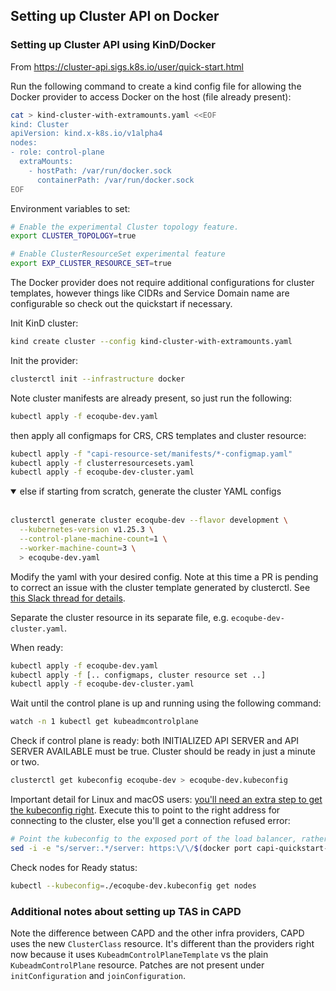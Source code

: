 ## Setting up Cluster API on Docker 

### Setting up Cluster API using KinD/Docker

From https://cluster-api.sigs.k8s.io/user/quick-start.html

Run the following command to create a kind config file for allowing the Docker provider to access Docker on the host
(file already present):

```bash
cat > kind-cluster-with-extramounts.yaml <<EOF
kind: Cluster
apiVersion: kind.x-k8s.io/v1alpha4
nodes:
- role: control-plane
  extraMounts:
    - hostPath: /var/run/docker.sock
      containerPath: /var/run/docker.sock
EOF
```

Environment variables to set:

```bash
# Enable the experimental Cluster topology feature.
export CLUSTER_TOPOLOGY=true

# Enable ClusterResourceSet experimental feature
export EXP_CLUSTER_RESOURCE_SET=true
```

The Docker provider does not require additional configurations for cluster templates, however things like CIDRs and 
Service Domain name are configurable so check out the quickstart if necessary.

Init KinD cluster:

```bash
kind create cluster --config kind-cluster-with-extramounts.yaml  
```

Init the provider:

```bash
clusterctl init --infrastructure docker
```

Note cluster manifests are already present, so just run the following:

```bash
kubectl apply -f ecoqube-dev.yaml
```

then apply all configmaps for CRS, CRS templates and cluster resource:

```bash
kubectl apply -f "capi-resource-set/manifests/*-configmap.yaml"
kubectl apply -f clusterresourcesets.yaml 
kubectl apply -f ecoqube-dev-cluster.yaml
```

<details open>
<summary>else if starting from scratch, generate the cluster YAML configs</summary>
<br>

```bash
clusterctl generate cluster ecoqube-dev --flavor development \
  --kubernetes-version v1.25.3 \
  --control-plane-machine-count=1 \
  --worker-machine-count=3 \
  > ecoqube-dev.yaml
```

Modify the yaml with your desired config. Note at this time a PR is pending to correct an issue with the cluster template
generated by clusterctl. See [this Slack thread for details](https://kubernetes.slack.com/archives/C8TSNPY4T/p1668525942617209).

Separate the cluster resource in its separate file, e.g. `ecoqube-dev-cluster.yaml`.

When ready:

```bash
kubectl apply -f ecoqube-dev.yaml
kubectl apply -f [.. configmaps, cluster resource set ..]
kubectl apply -f ecoqube-dev-cluster.yaml
```
</details>



Wait until the control plane is up and running using the following command:

```bash
watch -n 1 kubectl get kubeadmcontrolplane
```

Check if control plane is ready: both INITIALIZED API SERVER and API SERVER AVAILABLE must be true.
Cluster should be ready in just a minute or two.

```bash
clusterctl get kubeconfig ecoqube-dev > ecoqube-dev.kubeconfig
```

Important detail for Linux and macOS users: [you'll need an extra step to get the kubeconfig right](https://cluster-api.sigs.k8s.io/clusterctl/developers.html#additional-notes-for-the-docker-provider). Execute this to point
to the right address for connecting to the cluster, else you'll get a connection refused error:

```bash
# Point the kubeconfig to the exposed port of the load balancer, rather than the inaccessible container IP.
sed -i -e "s/server:.*/server: https:\/\/$(docker port capi-quickstart-lb 6443/tcp | sed "s/0.0.0.0/127.0.0.1/")/g" ./capi-quickstart.kubeconfig
```

Check nodes for Ready status:

```bash
kubectl --kubeconfig=./ecoqube-dev.kubeconfig get nodes
```

### Additional notes about setting up TAS in CAPD

Note the difference between CAPD and the other infra providers, CAPD uses the new `ClusterClass` resource.
It's different than the providers right now because it uses `KubeadmControlPlaneTemplate` vs the plain
`KubeadmControlPlane` resource. Patches are not present under `initConfiguration` and `joinConfiguration`.